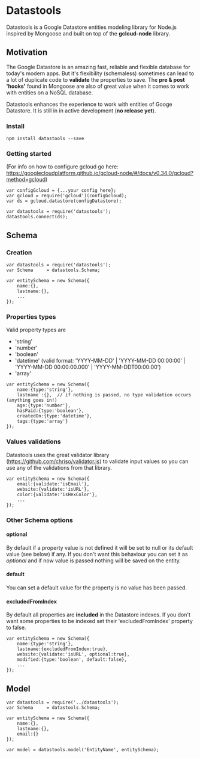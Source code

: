 # Datastools
Datastools is a Google Datastore entities modeling library for Node.js inspired by Mongoose and built on top of the **gcloud-node** library.

## Motivation
The Google Datastore is an amazing fast, reliable and flexible database for today's modern apps. But it's flexibility (schemaless) sometimes can lead to a lot of duplicate code to **validate** the properties to save. The **pre & post 'hooks'** found in Mongoose are also of great value when it comes to work with entities on a NoSQL database.

Datastools enhances the experience to work with entities of Googe Datastore. It is still in in active development (**no release yet**).

### Install
 ```
 npm install datastools --save
 ```
 
### Getting started
(For info on how to configure gcloud go here: https://googlecloudplatform.github.io/gcloud-node/#/docs/v0.34.0/gcloud?method=gcloud)
 ```
 var configGcloud = {...your config here};
 var gcloud = require('gcloud')(configGcloud);
 var ds = gcloud.datastore(configDatastore);
 
 var datastools = require('datastools');
 datastools.connect(ds);
 ```

## Schema
### Creation
```
var datastools = require('datastools');
var Schema     = datastools.Schema;

var entitySchema = new Schema({
    name:{},
    lastname:{},
    ...
});
```

### Properties types
Valid property types are
- 'string'
- 'number'
- 'boolean'
- 'datetime' (valid format: 'YYYY-MM-DD' | 'YYYY-MM-DD 00:00:00' | 'YYYY-MM-DD 00:00:00.000' | 'YYYY-MM-DDT00:00:00')
- 'array'

```
var entitySchema = new Schema({
    name:{type:'string'},
    lastname`:{},  // if nothing is passed, no type validation occurs (anything goes in!)
    age:{type:'number'},
    hasPaid:{type:'boolean'},
    createdOn:{type:'datetime'},
    tags:{type:'array'}
});
```

### Values validations
Datastools uses the great validator library (https://github.com/chriso/validator.js) to validate input values so you can use any of the validations from that library.

```
var entitySchema = new Schema({
    email:{validate:'isEmail'},
    website:{validate:'isURL'},
    color:{validate:'isHexColor'},
    ...
});
```
### Other Schema options
#### optional
By default if a property value is not defined it will be set to null or its default value (see below) if any. If you don't want this behaviour you can set it as *optional* and if now value is passed nothing will be saved on the entity.

#### default
You can set a default value for the property is no value has been passed.

#### excludedFromIndex
By default all properties are **included** in the Datastore indexes. If you don't want some properties to be indexed set their 'excludedFromIndex' property to false.

```
var entitySchema = new Schema({
    name:{type:'string'},
    lastname:{excludedFromIndex:true},
    website:{validate:'isURL', optional:true},
    modified:{type:'boolean', default:false},
    ...
});
```


## Model

```
var datastools = require('../datastools');
var Schema     = datastools.Schema;

var entitySchema = new Schema({
    name:{},
    lastname:{},
    email:{}
});

var model = datastools.model('EntityName', entitySchema);
```
